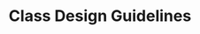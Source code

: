 ---
title: Class Design Guidelines
permalink: /class-design-guidelines/
classes: wide
search: true
sidebar:
  nav: "sidebar"
rule_category: class-design
layout: rule-category
---